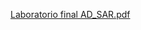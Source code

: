 [Laboratorio final AD_SAR.pdf](https://github.com/user-attachments/files/16427721/Laboratorio.final.AD_SAR.pdf)
